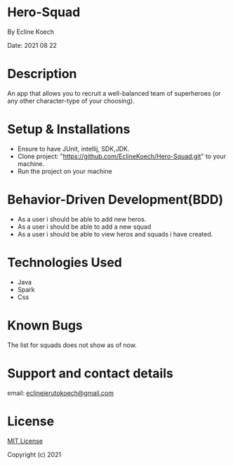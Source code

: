 # Hero-Squad

By Ecline Koech

Date: 2021 08 22

# Description

An app that allows you to recruit a well-balanced team of superheroes (or any other character-type of your choosing).
# Setup & Installations
* Ensure to have JUnit, intellij, SDK,JDK.
* Clone  project: "https://github.com/EclineKoech/Hero-Squad.git" to your machine.
* Run the project on your machine

# Behavior-Driven Development(BDD)
* As a user i should be able to add new heros.
* As a user i should be able to add a new squad
* As a user i should be able to view heros and squads i have created.

# Technologies Used
* Java
* Spark
* Css

# Known Bugs
The list for squads does not show as of now.

# Support and contact details
email: eclinejerutokoech@gmail.com

# License
[MIT License](./LICENSE)

Copyright (c) 2021
